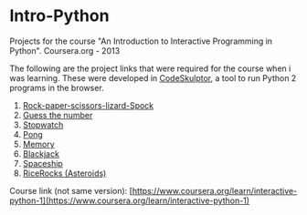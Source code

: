 # Intro-Python
Projects for the course "An Introduction to Interactive Programming in Python". Coursera.org - 2013  

The following are the project links that were required for the course when i was learning. These were developed in [CodeSkulptor](http://www.codeskulptor.org), a tool to run Python 2 programs in the browser.  

1. [Rock-paper-scissors-lizard-Spock](http://www.codeskulptor.org/#user10_CMssAzmUQ6_13.py)
2. [Guess the number](http://www.codeskulptor.org/#user11_Qa710gXFEd_7.py)
3. [Stopwatch](http://www.codeskulptor.org/#user13_rbIOtmbrQo_28.py)
4. [Pong](http://www.codeskulptor.org/#user13_Ou1yyvbRG8_41.py)
5. [Memory](http://www.codeskulptor.org/#user14_CtPX5Defn8_10.py)
6. [Blackjack](http://www.codeskulptor.org/#user15_dUpUzX8qvY_46.py)
7. [Spaceship](http://www.codeskulptor.org/#user16_OA1UfQzLMPqOc1Z_0.py)
8. [RiceRocks (Asteroids)](http://www.codeskulptor.org/#user16_CvsepIDeQA_31.py)

Course link (not same version): [https://www.coursera.org/learn/interactive-python-1](https://www.coursera.org/learn/interactive-python-1)